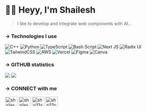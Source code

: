 # 👋🏼 Heyy, I'm Shailesh
> I like to develop and integrate web components with AI...

### &rarr;  Technologies I use 

![C++](https://img.shields.io/badge/c++-%2300599C.svg?style=flat-square&logo=c%2B%2B&logoColor=white) ![Python](https://img.shields.io/badge/python-3670A0?style=flat-square&logo=python&logoColor=ffdd54) ![TypeScript](https://img.shields.io/badge/typescript-%23007ACC.svg?style=flat-square&logo=typescript&logoColor=white) ![Bash Script](https://img.shields.io/badge/bash_script-%23121011.svg?style=flat-square&logo=gnu-bash&logoColor=white) ![Next JS](https://img.shields.io/badge/Next-black?style=flat-square&logo=next.js&logoColor=white) ![Radix UI](https://img.shields.io/badge/radix%20ui-161618.svg?style=flat-square&logo=radix-ui&logoColor=white) ![TailwindCSS](https://img.shields.io/badge/tailwindcss-%2338B2AC.svg?style=flat-square&logo=tailwind-css&logoColor=white) ![AWS](https://img.shields.io/badge/AWS-%23FF9900.svg?style=flat-square&logo=amazon-aws&logoColor=white) ![Vercel](https://img.shields.io/badge/vercel-%23000000.svg?style=flat-square&logo=vercel&logoColor=white) ![Figma](https://img.shields.io/badge/figma-%23F24E1E.svg?style=flat-square&logo=figma&logoColor=white) ![Canva](https://img.shields.io/badge/Canva-%2300C4CC.svg?style=flat-square&logo=Canva&logoColor=white)


### &rarr; GITHUB statistics
![](https://github-readme-streak-stats.herokuapp.com/?user=shailesh43&theme=github_dark&hide_border=true)
![](https://github-readme-stats.vercel.app/api/top-langs/?username=shailesh43&theme=github_dark&hide_border=false&include_all_commits=false&count_private=false&layout=compact)


### &rarr; CONNECT with me
<p align="left">
<p>&#9;</p>
<a href="https://www.leetcode.com/shailesh43" target="blank"><img align="center" src="https://raw.githubusercontent.com/rahuldkjain/github-profile-readme-generator/master/src/images/icons/Social/leet-code.svg" alt="shailesh43" height="30" width="40" /></a>
<a href="https://linkedin.com/in/shailesh-sathe-10b4b72b5" target="blank"><img align="center" src="https://raw.githubusercontent.com/rahuldkjain/github-profile-readme-generator/master/src/images/icons/Social/linked-in-alt.svg" alt="shailesh-sathe-10b4b72b5" height="30" width="40" /></a>
<a href="https://twitter.com/shai13sh" target="blank"><img align="center" src="https://raw.githubusercontent.com/rahuldkjain/github-profile-readme-generator/master/src/images/icons/Social/twitter.svg" alt="shai13sh" height="30" width="40" /></a>
<a href="https://codeforces.com/profile/shai13sh" target="blank"><img align="center" src="https://raw.githubusercontent.com/rahuldkjain/github-profile-readme-generator/master/src/images/icons/Social/codeforces.svg" alt="shai13sh" height="30" width="40" /></a>
</p>
